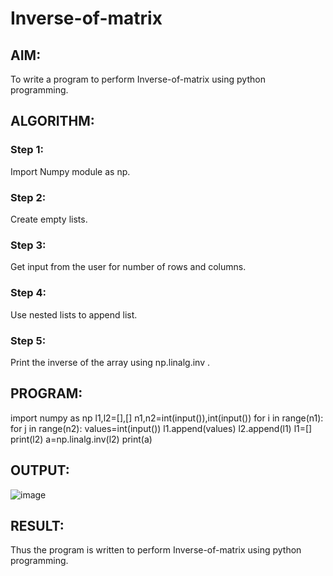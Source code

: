 # Inverse-of-matrix

## AIM:
To write a program to perform Inverse-of-matrix using python programming.

## ALGORITHM:
### Step 1:
Import Numpy module as np.

### Step 2:
Create empty lists.

### Step 3:
Get input from the user for number of rows and columns.

### Step 4:
Use nested lists to append list.

### Step 5:
Print the inverse of the array using np.linalg.inv .

## PROGRAM:
import numpy as np
l1,l2=[],[]
n1,n2=int(input()),int(input())
for i in range(n1):
    for j in range(n2):
        values=int(input())
        l1.append(values)
    l2.append(l1)
    l1=[]
print(l2)
a=np.linalg.inv(l2)
print(a)

## OUTPUT:
![image](https://user-images.githubusercontent.com/94505585/154477604-fa373a22-a936-4e2e-a327-eb75821bd570.png)


## RESULT:
Thus the program is written to perform Inverse-of-matrix using python programming.
